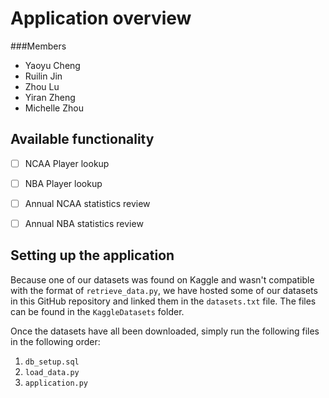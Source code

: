# Application overview
###Members
- Yaoyu Cheng
- Ruilin Jin
- Zhou Lu
- Yiran Zheng
- Michelle Zhou
 

## Available functionality
- [ ] NCAA Player lookup
- [ ] NBA Player lookup
- [ ] Annual NCAA statistics review
- [ ] Annual NBA statistics review


## Setting up the application

Because one of our datasets was found on Kaggle and wasn't compatible with the format of `retrieve_data.py`, we have hosted some of our datasets in this GitHub repository and linked them in the `datasets.txt` file. The files can be found in the `KaggleDatasets` folder.

Once the datasets have all been downloaded, simply run the following files in the following order:
1. `db_setup.sql`
2. `load_data.py`
3. `application.py`

